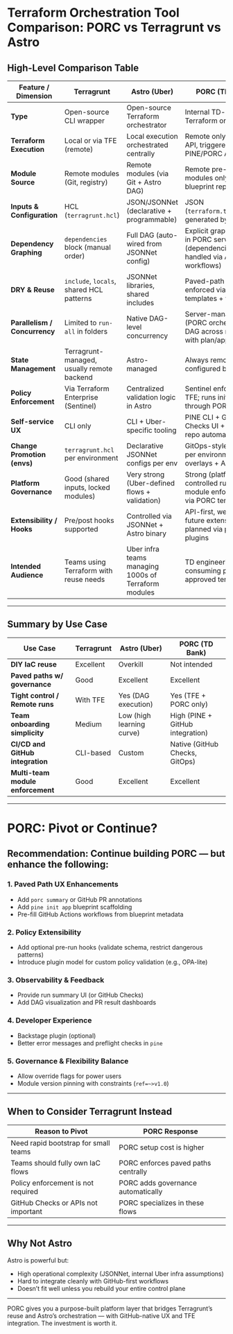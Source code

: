 # Terraform Orchestration Tool Comparison: PORC vs Terragrunt vs Astro

## High-Level Comparison Table

| Feature / Dimension              | **Terragrunt**                                                                 | **Astro (Uber)**                                                           | **PORC (TD Bank)**                                                              |
|----------------------------------|--------------------------------------------------------------------------------|----------------------------------------------------------------------------|----------------------------------------------------------------------------------|
| **Type**                         | Open-source CLI wrapper                                                       | Open-source Terraform orchestrator                                         | Internal TD-built Terraform orchestrator                                         |
| **Terraform Execution**          | Local or via TFE (remote)                                                     | Local execution orchestrated centrally                                     | Remote only via TFE API, triggered via PINE/PORC APIs                            |
| **Module Source**                | Remote modules (Git, registry)                                                | Remote modules (via Git + Astro DAG)                                       | Remote pre-approved modules only (no `.tf` in blueprint repos)                   |
| **Inputs & Configuration**       | HCL (`terragrunt.hcl`)                                                        | JSON/JSONNet (declarative + programmable)                                  | JSON (`terraform.tfvars.json` generated by PORC)                                 |
| **Dependency Graphing**          | `dependencies` block (manual order)                                           | Full DAG (auto-wired from JSONNet config)                                  | Explicit graph defined in PORC server (dependencies handled via API workflows)   |
| **DRY & Reuse**                  | `include`, `locals`, shared HCL patterns                                      | JSONNet libraries, shared includes                                         | Paved-path templates enforced via PORC templates + variables                     |
| **Parallelism / Concurrency**    | Limited to `run-all` in folders                                               | Native DAG-level concurrency                                               | Server-managed (PORC orchestrates DAG across modules with plan/apply APIs)       |
| **State Management**             | Terragrunt-managed, usually remote backend                                    | Astro-managed                                                              | Always remote in TFE, configured by PORC                                         |
| **Policy Enforcement**           | Via Terraform Enterprise (Sentinel)                                           | Centralized validation logic in Astro                                      | Sentinel enforced in TFE; runs initiated only through PORC                       |
| **Self-service UX**              | CLI only                                                                      | CLI + Uber-specific tooling                                                | PINE CLI + GitHub Checks UI + GitHub repo automation                             |
| **Change Promotion (envs)**      | `terragrunt.hcl` per environment                                              | Declarative JSONNet configs per env                                        | GitOps-style: blueprint per environment with overlays + APIs                     |
| **Platform Governance**          | Good (shared inputs, locked modules)                                          | Very strong (Uber-defined flows + validation)                              | Strong (platform-controlled run engine + module enforcement via PORC templates)  |
| **Extensibility / Hooks**        | Pre/post hooks supported                                                      | Controlled via JSONNet + Astro binary                                      | API-first, webhooks, future extensibility planned via policy plugins             |
| **Intended Audience**            | Teams using Terraform with reuse needs                                        | Uber infra teams managing 1000s of Terraform modules                       | TD engineering teams consuming pre-approved templates                            |

---

## Summary by Use Case

| Use Case                             | Terragrunt         | Astro (Uber)       | PORC (TD Bank)         |
|-------------------------------------|--------------------|--------------------|------------------------|
| **DIY IaC reuse**                   | Excellent          | Overkill           | Not intended           |
| **Paved paths w/ governance**       | Good               | Excellent          | Excellent              |
| **Tight control / Remote runs**     | With TFE           | Yes (DAG execution)| Yes (TFE + PORC only)  |
| **Team onboarding simplicity**      | Medium             | Low (high learning curve) | High (PINE + GitHub integration) |
| **CI/CD and GitHub integration**    | CLI-based          | Custom             | Native (GitHub Checks, GitOps) |
| **Multi-team module enforcement**   | Good               | Excellent          | Excellent              |

---

# PORC: Pivot or Continue?

## Recommendation: **Continue building PORC** — but enhance the following:

### 1. Paved Path UX Enhancements
- Add `porc summary` or GitHub PR annotations
- Add `pine init app` blueprint scaffolding
- Pre-fill GitHub Actions workflows from blueprint metadata

### 2. Policy Extensibility
- Add optional pre-run hooks (validate schema, restrict dangerous patterns)
- Introduce plugin model for custom policy validation (e.g., OPA-lite)

### 3. Observability & Feedback
- Provide run summary UI (or GitHub Checks)
- Add DAG visualization and PR result dashboards

### 4. Developer Experience
- Backstage plugin (optional)
- Better error messages and preflight checks in `pine`

### 5. Governance & Flexibility Balance
- Allow override flags for power users
- Module version pinning with constraints (`ref=~>v1.0`)

---

## When to Consider Terragrunt Instead

| Reason to Pivot                      | PORC Response                      |
|-------------------------------------|------------------------------------|
| Need rapid bootstrap for small teams| PORC setup cost is higher          |
| Teams should fully own IaC flows    | PORC enforces paved paths centrally|
| Policy enforcement is not required  | PORC adds governance automatically |
| GitHub Checks or APIs not important | PORC specializes in these flows    |

---

## Why Not Astro
Astro is powerful but:
- High operational complexity (JSONNet, internal Uber infra assumptions)
- Hard to integrate cleanly with GitHub-first workflows
- Doesn’t fit well unless you rebuild your entire control plane

---

PORC gives you a purpose-built platform layer that bridges Terragrunt’s reuse and Astro’s orchestration — with GitHub-native UX and TFE integration. The investment is worth it.